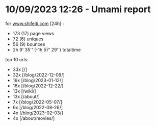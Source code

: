 # 10/09/2023 12:26 - Umami report
for www.shifeiti.com [24h] :

 - 173 (17) page views
 - 72 (6) uniques
 - 56 (9) bounces
 - 2h 9' 35'' (-1h 57' 29'') totaltime


top 10 urls:
 - 33x [/]
 - 32x [/blog/2022-12-09/]
 - 19x [/blog/2023-01-12/]
 - 16x [/blog/2022-12-22/]
 - 13x [/wiki/]
 - 13x [/about/]
 - 7x [/blog/2022-05-07/]
 - 6x [/blog/2022-08-26/]
 - 4x [/blog/2023-02-03/]
 - 4x [/about/movies/]


